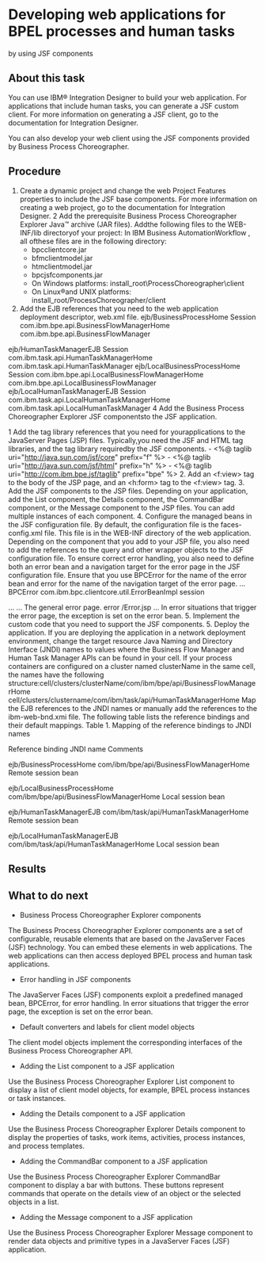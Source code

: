 <!-- image -->

# Developing web applications for BPEL processes and human tasks
by using JSF components

## About this task

You can use IBM® Integration
Designer to build your web
application. For applications that include human tasks, you can generate a JSF custom client. For
more information on generating a JSF client, go to the documentation for Integration Designer.

You
can also develop your web client using the JSF components provided
by Business Process Choreographer.

## Procedure

1. Create a dynamic project and change the web Project
Features properties to include the JSF base components.
For more information on creating a web project, go to the documentation for Integration Designer.
2 Add the prerequisite Business Process Choreographer Explorer Java™ archive (JAR files). Addthe following files to the WEB-INF/lib directoryof your project: In IBM Business AutomationWorkflow , all ofthese files are in the following directory:
    - bpcclientcore.jar
    - bfmclientmodel.jar
    - htmclientmodel.jar
    - bpcjsfcomponents.jar
    - On Windows platforms:
install\_root\ProcessChoreographer\client
    - On Linux®and UNIX platforms:
install\_root/ProcessChoreographer/client
3. Add the EJB references that you need to the web application
deployment descriptor, web.xml file.   <ejb-ref id="EjbRef\_1">
    <ejb-ref-name>ejb/BusinessProcessHome</ejb-ref-name>
    <ejb-ref-type>Session</ejb-ref-type>
    <home>com.ibm.bpe.api.BusinessFlowManagerHome</home>
    <remote>com.ibm.bpe.api.BusinessFlowManager</remote>
  </ejb-ref>  
  <ejb-ref id="EjbRef\_2">
    <ejb-ref-name>ejb/HumanTaskManagerEJB</ejb-ref-name>
    <ejb-ref-type>Session</ejb-ref-type>
    <home>com.ibm.task.api.HumanTaskManagerHome</home>
    <remote>com.ibm.task.api.HumanTaskManager</remote>
  </ejb-ref>
  <ejb-local-ref id="EjbLocalRef\_1">
    <ejb-ref-name>ejb/LocalBusinessProcessHome</ejb-ref-name>
    <ejb-ref-type>Session</ejb-ref-type>
    <local-home>com.ibm.bpe.api.LocalBusinessFlowManagerHome</local-home>
    <local>com.ibm.bpe.api.LocalBusinessFlowManager</local>
  </ejb-local-ref>
  <ejb-local-ref id="EjbLocalRef\_2">
    <ejb-ref-name>ejb/LocalHumanTaskManagerEJB</ejb-ref-name>
    <ejb-ref-type>Session</ejb-ref-type>
    <local-home>com.ibm.task.api.LocalHumanTaskManagerHome</local-home>
    <local>com.ibm.task.api.LocalHumanTaskManager</local>
  </ejb-local-ref>
4 Add the Business Process Choreographer Explorer JSF componentsto the JSF application.

1 Add the tag library references that you need for yourapplications to the JavaServer Pages (JSP) files. Typically,you need the JSF and HTML tag libraries, and the tag library requiredby the JSF components.
    - <%@ taglib uri="http://java.sun.com/jsf/core" prefix="f"
%>
    - <%@ taglib uri="http://java.sun.com/jsf/html" prefix="h"
%>
    - <%@ taglib uri="http://com.ibm.bpe.jsf/taglib" 	prefix="bpe"
%>
2. Add an <f:view> tag to the body
of the JSP page, and an <h:form> tag to the <f:view> tag.
3. Add the JSF components to the JSP files. Depending
on your application, add the List component, the Details component,
the CommandBar component, or the Message component
to the JSP files. You can add multiple instances of each component.
4. Configure the managed beans in the JSF configuration
file. By default, the configuration file is the faces-config.xml file.
This file is in the WEB-INF directory of the
web application. 
Depending on the component that you add to
your JSP file, you also need to add the references to the query and
other wrapper objects to the JSF configuration file. To ensure correct
error handling, you also need to define both an error bean and a navigation
target for the error page in the JSF configuration file. Ensure that
you use BPCError for the name of the error bean and error for the name of the navigation target
of the error page.<faces-config>
...
<managed-bean>
  <managed-bean-name>BPCError</managed-bean-name> 
  <managed-bean-class>com.ibm.bpc.clientcore.util.ErrorBeanImpl
  </managed-bean-class> 
  <managed-bean-scope>session</managed-bean-scope>
</managed-bean>

...
<navigation-rule>
...
<navigation-case>
<description>
The general error page. 
</description>
<from-outcome>error</from-outcome>
<to-view-id>/Error.jsp</to-view-id>
</navigation-case> 
...
</navigation-rule>
</faces-config>
In error situations that trigger the error page, the exception
is set on the error bean.
5. Implement the custom code that you need to support the
JSF components.
5. Deploy the application. If you are deploying
the application in a network deployment environment, change the target
resource  Java Naming and Directory Interface
(JNDI) names to values where the Business Flow Manager and Human Task
Manager APIs can be found in your cell. If your process containers
are configured on a cluster named clusterName in
the same cell, the names have the following structure:cell/clusters/clusterName/com/ibm/bpe/api/BusinessFlowManagerHome
cell/clusters/clustername/com/ibm/task/api/HumanTaskManagerHome
Map the EJB references to the JNDI names or manually
add the references to the ibm-web-bnd.xmi file.
The
following table lists the reference bindings and their default mappings.
Table 1. Mapping of the reference bindings to JNDI names

Reference binding
JNDI name
Comments

ejb/BusinessProcessHome
com/ibm/bpe/api/BusinessFlowManagerHome
Remote session bean

ejb/LocalBusinessProcessHome
com/ibm/bpe/api/BusinessFlowManagerHome
Local session bean

ejb/HumanTaskManagerEJB
com/ibm/task/api/HumanTaskManagerHome
Remote session bean

ejb/LocalHumanTaskManagerEJB
com/ibm/task/api/HumanTaskManagerHome
Local session bean

## Results

## What to do next

- Business Process Choreographer Explorer components

The Business Process Choreographer Explorer components are a set of configurable, reusable elements that are based on the JavaServer Faces (JSF) technology. You can embed these elements in web applications. The web applications can then access deployed BPEL process and human task applications.
- Error handling in JSF components

The JavaServer Faces (JSF) components exploit a predefined managed bean, BPCError, for error handling. In error situations that trigger the error page, the exception is set on the error bean.
- Default converters and labels for client model objects

The client model objects implement the corresponding interfaces of the Business Process Choreographer API.
- Adding the List component to a JSF application

Use the Business Process Choreographer Explorer List component to display a list of client model objects, for example, BPEL process instances or task instances.
- Adding the Details component to a JSF application

Use the Business Process Choreographer Explorer Details component to display the properties of tasks, work items, activities, process instances, and process templates.
- Adding the CommandBar component to a JSF application

Use the Business Process Choreographer Explorer CommandBar component to display a bar with buttons. These buttons represent commands that operate on the details view of an object or the selected objects in a list.
- Adding the Message component to a JSF application

Use the Business Process Choreographer Explorer Message component to render data objects and primitive types in a JavaServer Faces (JSF) application.